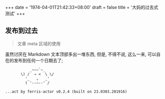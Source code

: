 +++
date = '1974-04-01T21:42:33+08:00'
draft = false
title = '大妈的过去式测试'
+++

## 发布到过去
> 文章 meta 区域的使用

虽然讨厌在 Markdown 文本顶部多出一堆东西,
但是, 不得不说, 这么一来,
可以自在的发布到任何一个日期去了;




```
           _~∽~`~_
       \) /  → <  \ \/
         '_   ⌄   _'
         ( '--∽--' /

...act by ferris-actor v0.2.4 (built on 23.0303.201916)
```

